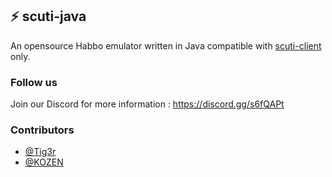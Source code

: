 ## :zap: scuti-java

An opensource Habbo emulator written in Java compatible with [scuti-client](https://github.com/kozennnn/scuti-client) only.

### Follow us
Join our Discord for more information : https://discord.gg/s6fQAPt

### Contributors
- [@Tig3r](https://github.com/Tiig3r)
- [@KOZEN](https://github.com/kozennnn)

